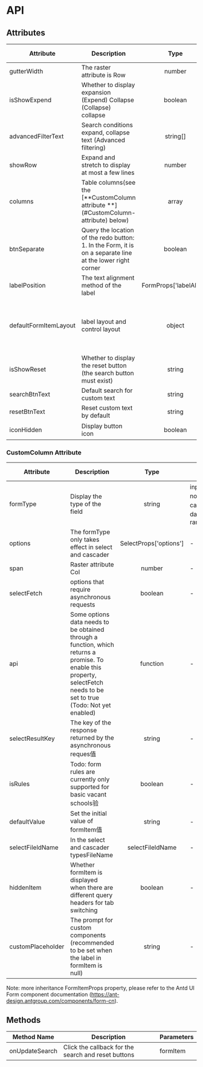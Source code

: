 ```javascript

```

# API

## Attributes

| Attribute             | Description                                                                                               |          Type           | Accepted Values |                                            Default                                             |
| --------------------- | --------------------------------------------------------------------------------------------------------- | :---------------------: | --------------- | :--------------------------------------------------------------------------------------------: |
| gutterWidth           | The raster attribute is Row                                                                               |         number          | -               |                                               24                                               |
| isShowExpend          | Whether to display expansion (Expend) Collapse (Collapse) collapse                                        |         boolean         | true、false     |                                             false                                              |
| advancedFilterText    | Search conditions expand, collapse text (Advanced filtering)                                              |        string[]         | -               |                                      [ Collapse, Expend ]                                      |
| showRow               | Expand and stretch to display at most a few lines                                                         |         number          | -               |                                               -                                                |
| columns               | Table columns(see the [**CustomColumn attribute **](#CustomColumn- attribute) below)                      |          array          | -               |                                               -                                                |
| btnSeparate           | Query the location of the redo button: 1. In the Form, it is on a separate line at the lower right corner |         boolean         | true、false     |                                              true                                              |
| labelPosition         | The text alignment method of the label                                                                    | FormProps['labelAlign'] | left、right     |                                              left                                              |
| defaultFormItemLayout | label layout and control layout                                                                           |         object          | -               | {labelCol: {xs: { span: 24 },sm: { span: 6 }},wrapperCol: {xs: { span: 24 },sm: { span: 18 }}} |
| isShowReset           | Whether to display the reset button (the search button must exist)                                        |         string          | true、false     |                                              true                                              |
| searchBtnText         | Default search for custom text                                                                            |         string          | -               |                                             search                                             |
| resetBtnText          | Reset custom text by default                                                                              |         string          | -               |                                             reset                                              |
| iconHidden            | Display button icon                                                                                       |         boolean         | true、false     |                                             false                                              |

### CustomColumn Attribute

| Attribute         | Description                                                                                                                                                              |          Type          | Accepted Values                                          | Default |
| ----------------- | ------------------------------------------------------------------------------------------------------------------------------------------------------------------------ | :--------------------: | -------------------------------------------------------- | :-----: |
| formType          | Display the type of the field                                                                                                                                            |         string         | input、normalSelect、cascader、date-picker、range-picker |    -    |
| options           | The formType only takes effect in select and cascader                                                                                                                    | SelectProps['options'] | -                                                        |    -    |
| span              | Raster attribute Col                                                                                                                                                     |         number         | -                                                        |    6    |
| selectFetch       | options that require asynchronous requests                                                                                                                               |        boolean         | -                                                        |  false  |
| api               | Some options data needs to be obtained through a function, which returns a promise. To enable this property, selectFetch needs to be set to true (Todo: Not yet enabled) |        function        | -                                                        |    -    |
| selectResultKey   | The key of the response returned by the asynchronous reques值                                                                                                            |         string         | -                                                        |  data   |
| isRules           | Todo: form rules are currently only supported for basic vacant schools验                                                                                                 |        boolean         | -                                                        |  false  |
| defaultValue      | Set the initial value of formItem值                                                                                                                                      |         string         | -                                                        |    -    |
| selectFileldName  | In the select and cascader typesFileName                                                                                                                                 |    selectFileldName    | -                                                        |  null   |
| hiddenItem        | Whether formItem is displayed when there are different query headers for tab switching                                                                                   |        boolean         | -                                                        |  false  |
| customPlaceholder | The prompt for custom components (recommended to be set when the label in formItem is null)                                                                              |         string         | -                                                        |  null   |

Note: more inheritance FormItemProps property, please refer to the Antd UI Form component documentation (https://ant-design.antgroup.com/components/form-cn).

## Methods

| Method Name    | Description                                         | Parameters |
| -------------- | --------------------------------------------------- | ---------- |
| onUpdateSearch | Click the callback for the search and reset buttons | formItem   |
